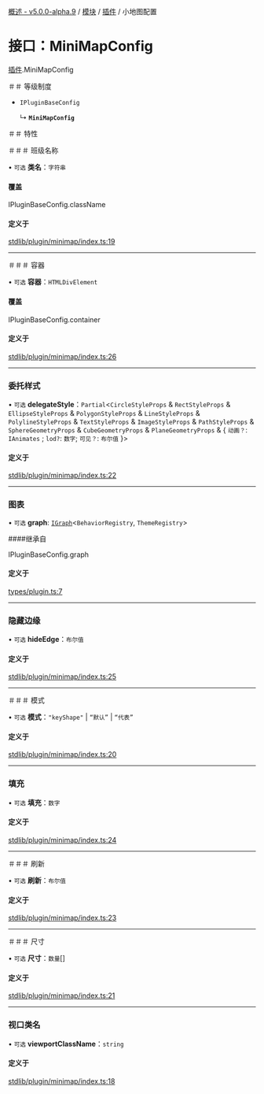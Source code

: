 [概述 - v5.0.0-alpha.9](../README.zh.md) / [模块](../modules.zh.md) / [插件](../modules/plugins.zh.md ) / 小地图配置 

 # 接口：MiniMapConfig 

 [插件](../modules/plugins.zh.md).MiniMapConfig 

 ＃＃ 等级制度 

 - `IPluginBaseConfig` 

   ↳ **`MiniMapConfig`** 

 ＃＃ 特性 

 ＃＃＃ 班级名称 

 • `可选` **类名**：`字符串` 

 #### 覆盖 

 IPluginBaseConfig.className 

 #### 定义于 

 [stdlib/plugin/minimap/index.ts:19](https://github.com/antvis/G6/blob/c9548251ff/packages/g6/src/stdlib/plugin/minimap/index.ts#L19) 

 ___ 

 ＃＃＃ 容器 

 • `可选` **容器**：`HTMLDivElement` 

 #### 覆盖 

 IPluginBaseConfig.container 

 #### 定义于 

 [stdlib/plugin/minimap/index.ts:26](https://github.com/antvis/G6/blob/c9548251ff/packages/g6/src/stdlib/plugin/minimap/index.ts#L26) 

 ___ 

 ### 委托样式 

 • `可选` **delegateStyle**：`Partial`<`CircleStyleProps` & `RectStyleProps` & `EllipseStyleProps` & `PolygonStyleProps` & `LineStyleProps` & `PolylineStyleProps` & `TextStyleProps` & `ImageStyleProps` & `PathStyleProps` & `SphereGeometryProps` & `CubeGeometryProps` & `PlaneGeometryProps` & { `动画？`: `IAnimates` ; `lod?`: `数字`; `可见？`: `布尔值` }\> 

 #### 定义于 

 [stdlib/plugin/minimap/index.ts:22](https://github.com/antvis/G6/blob/c9548251ff/packages/g6/src/stdlib/plugin/minimap/index.ts#L22) 

 ___ 

 ### 图表 

 • `可选` **graph**: [`IGraph`](types-IGraph.zh.md)<`BehaviorRegistry`, `ThemeRegistry`\> 

 ####继承自 

 IPluginBaseConfig.graph 

 #### 定义于 

 [types/plugin.ts:7](https://github.com/antvis/G6/blob/c9548251ff/packages/g6/src/types/plugin.ts#L7) 

 ___ 

 ### 隐藏边缘 

 • `可选` **hideEdge**：`布尔值` 

 #### 定义于 

 [stdlib/plugin/minimap/index.ts:25](https://github.com/antvis/G6/blob/c9548251ff/packages/g6/src/stdlib/plugin/minimap/index.ts#L25) 

 ___ 

 ＃＃＃ 模式 

 • `可选` **模式**：``"keyShape"`` \| ``“默认”`` \| ``“代表”`` 

 #### 定义于 

 [stdlib/plugin/minimap/index.ts:20](https://github.com/antvis/G6/blob/c9548251ff/packages/g6/src/stdlib/plugin/minimap/index.ts#L20) 

 ___ 

 ### 填充 

 • `可选` **填充**：`数字` 

 #### 定义于 

 [stdlib/plugin/minimap/index.ts:24](https://github.com/antvis/G6/blob/c9548251ff/packages/g6/src/stdlib/plugin/minimap/index.ts#L24) 

 ___ 

 ＃＃＃ 刷新 

 • `可选` **刷新**：`布尔值` 

 #### 定义于 

 [stdlib/plugin/minimap/index.ts:23](https://github.com/antvis/G6/blob/c9548251ff/packages/g6/src/stdlib/plugin/minimap/index.ts#L23) 

 ___ 

 ＃＃＃ 尺寸 

 • `可选` **尺寸**：`数量`[] 

 #### 定义于 

 [stdlib/plugin/minimap/index.ts:21](https://github.com/antvis/G6/blob/c9548251ff/packages/g6/src/stdlib/plugin/minimap/index.ts#L21) 

 ___ 

 ### 视口类名 

 • `可选` **viewportClassName**：`string` 

 #### 定义于 

 [stdlib/plugin/minimap/index.ts:18](https://github.com/antvis/G6/blob/c9548251ff/packages/g6/src/stdlib/plugin/minimap/index.ts#L18)